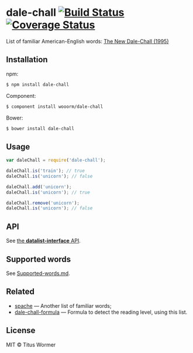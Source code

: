 # dale-chall [![Build Status](https://travis-ci.org/wooorm/dale-chall.svg?branch=master)](https://travis-ci.org/wooorm/dale-chall) [![Coverage Status](https://img.shields.io/coveralls/wooorm/dale-chall.svg)](https://coveralls.io/r/wooorm/dale-chall?branch=master)

List of familiar American-English words: [The New Dale-Chall (1995)](http://en.wikipedia.org/wiki/Dale–Chall_readability_formula)

## Installation

npm:
```sh
$ npm install dale-chall
```

Component:
```sh
$ component install wooorm/dale-chall
```

Bower:
```sh
$ bower install dale-chall
```

## Usage

```js
var daleChall = require('dale-chall');

daleChall.is('train'); // true
daleChall.is('unicorn'); // false

daleChall.add('unicorn');
daleChall.is('unicorn'); // true

daleChall.remove('unicorn');
daleChall.is('unicorn'); // false
```

## API

See [the **datalist-interface** API](https://github.com/wooorm/datalist-interface#datalistinterfaceisword).

## Supported words

See [Supported-words.md](Supported-words.md).

## Related

- [spache](https://github.com/wooorm/spache) — Another list of familiar words;
- [dale-chall-formula](https://github.com/wooorm/dale-chall-formula) — Formula to detect the reading level, using this list.

## License

MIT © Titus Wormer
